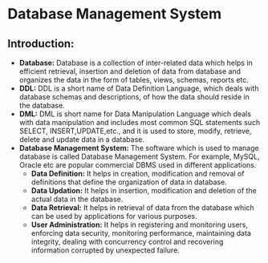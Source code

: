 # Database Management System
## Introduction:
  * <b>Database:</b> Database is a collection of inter-related data which helps in efficient retrieval, insertion and deletion of data from database and organizes the data in the form of tables, views, schemas, reports etc.
  * <b> DDL:</b> DDL is a short name of Data Definition Language, which deals with database schemas and descriptions, of how the data should reside in the database.
  * <b> DML:</b> DML is short name for Data Manipulation Language which deals with data manipulation and includes most common SQL statements such SELECT, INSERT,UPDATE,etc., and it is used to store, modify, retrieve, delete and update data in a database.
  * <b>Database Management System:</b> The software which is used to manage database is called Database Management System. For example, MySQL, Oracle etc are popular commercial DBMS used in different applications. 
    * **Data Definition:** It helps in creation, modification and removal of definitions that define the organization of data in database.
    * <b>Data Updation:</b> It helps in insertion, modification and deletion of the actual data in the database.
    * <b>Data Retrieval:</b> It helps in retrieval of data from the database which can be used by applications for various purposes.
    * <b>User Administration:</b> It helps in registering and monitoring users, enforcing data security, monitoring performance, maintaining data integrity, dealing with concurrency control and recovering information corrupted by unexpected failure.
